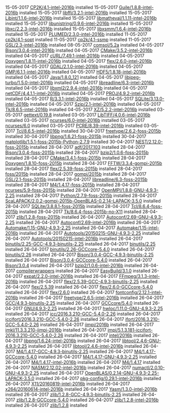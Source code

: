 15-05-2017 [CP2K/4.1-intel-2016b](software/CP2K) installed
15-05-2017 [Guile/1.8.8-intel-2016b](software/Guile) installed
15-05-2017 [libffi/3.2.1-intel-2016b](software/libffi) installed
15-05-2017 [Libint/1.1.6-intel-2016b](software/Libint) installed
15-05-2017 [libmatheval/1.1.11-intel-2016b](software/libmatheval) installed
15-05-2017 [libunistring/0.9.6-intel-2016b](software/libunistring) installed
15-05-2017 [libxc/2.2.3-intel-2016b](software/libxc) installed
15-05-2017 [libxsmm/1.6.4-intel-2016b](software/libxsmm) installed
15-05-2017 [PLUMED/2.3.0-intel-2016b](software/PLUMED) installed
11-05-2017 [cp2k/4.1-sopt](software/cp2k) installed
11-05-2017 [cp2k/4.1-ssmp](software/cp2k) installed
11-05-2017 [GSL/2.3-intel-2016b](software/GSL) installed
08-05-2017 [comsol/5.2a](software/comsol) installed
04-05-2017 [Bison/3.0.4-intel-2016b](software/Bison) installed
04-05-2017 [CMake/3.5.2-intel-2016b](software/CMake) installed
04-05-2017 [cURL/7.49.1-intel-2016b](software/cURL) installed
04-05-2017 [Doxygen/1.8.11-intel-2016b](software/Doxygen) installed
04-05-2017 [flex/2.6.0-intel-2016b](software/flex) installed
04-05-2017 [GDAL/2.1.0-intel-2016b](software/GDAL) installed
04-05-2017 [GMP/6.1.1-intel-2016b](software/GMP) installed
04-05-2017 [HDF5/1.8.18-intel-2016b](software/HDF5) installed
04-05-2017 [Java/1.8.0_121](software/Java) installed
04-05-2017 [libjpeg-turbo/1.5.0-intel-2016b](software/libjpeg-turbo) installed
04-05-2017 [libreadline/6.3-intel-2016b](software/libreadline) installed
04-05-2017 [libxml2/2.9.4-intel-2016b](software/libxml2) installed
04-05-2017 [netCDF/4.4.1.1-intel-2016b](software/netCDF) installed
04-05-2017 [PROJ/4.9.2-intel-2016b](software/PROJ) installed
04-05-2017 [R/3.3.1-intel-2016b](software/R) installed
04-05-2017 [SQLite/3.13.0-intel-2016b](software/SQLite) installed
04-05-2017 [Szip/2.1-intel-2016b](software/Szip) installed
04-05-2017 [Tk/8.6.5-intel-2016b](software/Tk) installed
04-05-2017 [XZ/5.2.2-intel-2016b](software/XZ) installed
03-05-2017 [gettext/0.19.8](software/gettext) installed
03-05-2017 [LibTIFF/4.0.6-intel-2016b](software/LibTIFF) installed
03-05-2017 [ncurses/6.0-intel-2016b](software/ncurses) installed
03-05-2017 [ncurses/6.0](software/ncurses) installed
03-05-2017 [PCRE/8.39-intel-2016b](software/PCRE) installed
03-05-2017 [Tcl/8.6.5-intel-2016b](software/Tcl) installed
30-04-2017 [freetype/2.6.2-foss-2015b](software/freetype) installed
30-04-2017 [libpng/1.6.21-foss-2015b](software/libpng) installed
30-04-2017 [matplotlib/1.5.1-foss-2015b-Python-2.7.9](software/matplotlib) installed
30-04-2017 [NEST/2.12.0-foss-2015b](software/NEST) installed
28-04-2017 [adf/2017.103](software/adf) installed
28-04-2017 [Bison/3.0.4-foss-2015b](software/Bison) installed
28-04-2017 [bzip2/1.0.6-foss-2015b](software/bzip2) installed
28-04-2017 [CMake/3.4.1-foss-2015b](software/CMake) installed
28-04-2017 [Doxygen/1.8.10-foss-2015b](software/Doxygen) installed
28-04-2017 [FFTW/3.3.4-gompi-2015b](software/FFTW) installed
28-04-2017 [flex/2.5.39-foss-2015b](software/flex) installed
28-04-2017 [foss/2015b](software/foss) installed
28-04-2017 [gompi/2015b](software/gompi) installed
28-04-2017 [GSL/2.1-foss-2015b](software/GSL) installed
28-04-2017 [libreadline/6.3-foss-2015b](software/libreadline) installed
28-04-2017 [M4/1.4.17-foss-2015b](software/M4) installed
28-04-2017 [ncurses/5.9-foss-2015b](software/ncurses) installed
28-04-2017 [OpenMPI/1.8.8-GNU-4.9.3-2.25](software/OpenMPI) installed
28-04-2017 [Python/2.7.9-foss-2015b](software/Python) installed
28-04-2017 [ScaLAPACK/2.0.2-gompi-2015b-OpenBLAS-0.2.14-LAPACK-3.5.0](software/ScaLAPACK) installed
28-04-2017 [SQLite/3.8.8.1-foss-2015b](software/SQLite) installed
28-04-2017 [Tcl/8.6.4-foss-2015b](software/Tcl) installed
28-04-2017 [Tk/8.6.4-foss-2015b-no-X11](software/Tk) installed
28-04-2017 [zlib/1.2.8-foss-2015b](software/zlib) installed
26-04-2017 [Autoconf/2.69-GNU-4.9.3-2.25](software/Autoconf) installed
26-04-2017 [Autoconf/2.69-intel-2016b](software/Autoconf) installed
26-04-2017 [Automake/1.15-GNU-4.9.3-2.25](software/Automake) installed
26-04-2017 [Automake/1.15-intel-2016b](software/Automake) installed
26-04-2017 [Autotools/20150215-GNU-4.9.3-2.25](software/Autotools) installed
26-04-2017 [Autotools/20150215-intel-2016b](software/Autotools) installed
26-04-2017 [binutils/2.25-GCC-4.9.3-binutils-2.25](software/binutils) installed
26-04-2017 [binutils/2.25](software/binutils) installed
26-04-2017 [binutils/2.26-GCCcore-5.4.0](software/binutils) installed
26-04-2017 [binutils/2.26](software/binutils) installed
26-04-2017 [Bison/3.0.4-GCC-4.9.3-binutils-2.25](software/Bison) installed
26-04-2017 [Bison/3.0.4-GCCcore-5.4.0](software/Bison) installed
26-04-2017 [Bison/3.0.4](software/Bison) installed
26-04-2017 [bzip2/1.0.6-intel-2016b](software/bzip2) installed
26-04-2017 [compilerwrappers](software/compilerwrappers) installed
26-04-2017 [EasyBuild/3.1.0](software/EasyBuild) installed
26-04-2017 [expat/2.2.0-intel-2016b](software/expat) installed
26-04-2017 [FFmpeg/3.1.3-intel-2016b](software/FFmpeg) installed
26-04-2017 [flex/2.5.39-GCC-4.9.3-binutils-2.25](software/flex) installed
26-04-2017 [flex/2.5.39](software/flex) installed
26-04-2017 [flex/2.6.0-GCCcore-5.4.0](software/flex) installed
26-04-2017 [flex/2.6.0](software/flex) installed
26-04-2017 [fontconfig/2.12.1-intel-2016b](software/fontconfig) installed
26-04-2017 [freetype/2.6.5-intel-2016b](software/freetype) installed
26-04-2017 [GCC/4.9.3-binutils-2.25](software/GCC) installed
26-04-2017 [GCCcore/5.4.0](software/GCCcore) installed
26-04-2017 [GNU/4.9.3-2.25](software/GNU) installed
26-04-2017 [hwloc/1.11.0-GNU-4.9.3-2.25](software/hwloc) installed
26-04-2017 [icc/2016.3.210-GCC-5.4.0-2.26](software/icc) installed
26-04-2017 [iccifort/2016.3.210-GCC-5.4.0-2.26](software/iccifort) installed
26-04-2017 [ifort/2016.3.210-GCC-5.4.0-2.26](software/ifort) installed
26-04-2017 [iimpi/2016b](software/iimpi) installed
26-04-2017 [imkl/11.3.3.210-iimpi-2016b](software/imkl) installed
26-04-2017 [impi/5.1.3.181-iccifort-2016.3.210-GCC-5.4.0-2.26](software/impi) installed
26-04-2017 [intel/2016b](software/intel) installed
26-04-2017 [libpng/1.6.24-intel-2016b](software/libpng) installed
26-04-2017 [libtool/2.4.6-GNU-4.9.3-2.25](software/libtool) installed
26-04-2017 [libtool/2.4.6-intel-2016b](software/libtool) installed
26-04-2017 [M4/1.4.17-GCC-4.9.3-binutils-2.25](software/M4) installed
26-04-2017 [M4/1.4.17-GCCcore-5.4.0](software/M4) installed
26-04-2017 [M4/1.4.17-GNU-4.9.3-2.25](software/M4) installed
26-04-2017 [M4/1.4.17-intel-2016b](software/M4) installed
26-04-2017 [M4/1.4.17](software/M4) installed
26-04-2017 [NASM/2.12.02-intel-2016b](software/NASM) installed
26-04-2017 [numactl/2.0.10-GNU-4.9.3-2.25](software/numactl) installed
26-04-2017 [OpenBLAS/0.2.14-GNU-4.9.3-2.25-LAPACK-3.5.0](software/OpenBLAS) installed
26-04-2017 [pkg-config/0.29.1-intel-2016b](software/pkg-config) installed
26-04-2017 [X11/20160819-intel-2016b](software/X11) installed
26-04-2017 [x264/20160614-intel-2016b](software/x264) installed
26-04-2017 [Yasm/1.3.0-intel-2016b](software/Yasm) installed
26-04-2017 [zlib/1.2.8-GCC-4.9.3-binutils-2.25](software/zlib) installed
26-04-2017 [zlib/1.2.8-GCCcore-5.4.0](software/zlib) installed
26-04-2017 [zlib/1.2.8-intel-2016b](software/zlib) installed
26-04-2017 [zlib/1.2.8](software/zlib) installed
